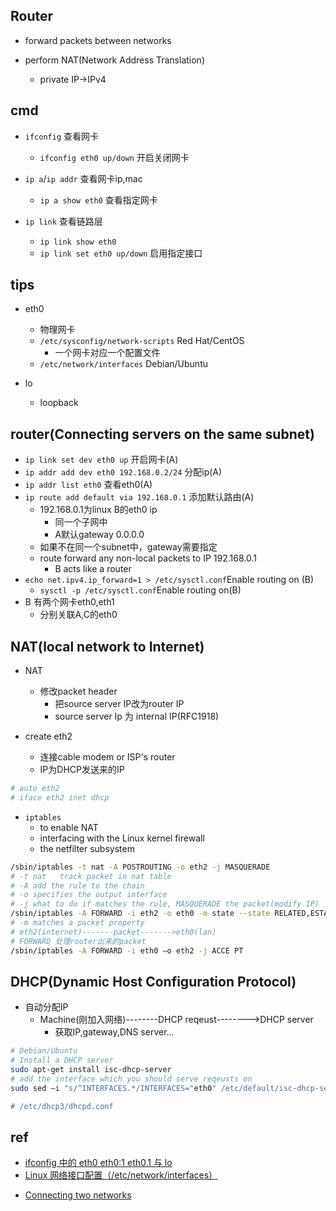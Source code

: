 ## Router

+ forward packets between networks

+ perform NAT(Network Address Translation)
    + private IP->IPv4

## cmd

+ `ifconfig` 查看网卡
    + `ifconfig eth0 up/down` 开启关闭网卡

+ `ip a`/`ip addr` 查看网卡ip,mac
    + `ip a show eth0` 查看指定网卡

+ `ip link` 查看链路层
    + `ip link show eth0`
    + `ip link set eth0 up/down` 启用指定接口

## tips

+ eth0
    + 物理网卡
    + `/etc/sysconfig/network-scripts` Red Hat/CentOS
        + 一个网卡对应一个配置文件
    + `/etc/network/interfaces` Debian/Ubuntu

+ lo
    + loopback


## router(Connecting servers on the same subnet)
<!-- A---》-B--》-C -->
+ `ip link set dev eth0 up` 开启网卡(A)
+ `ip addr add dev eth0 192.168.0.2/24` 分配ip(A)
+ `ip addr list eth0` 查看eth0(A)
+ `ip route add default via 192.168.0.1` 添加默认路由(A)
    + 192.168.0.1为linux B的eth0 ip
        + 同一个子网中
        + A默认gateway 0.0.0.0
    + 如果不在同一个subnet中，gateway需要指定
    + route forward any non-local packets to IP 192.168.0.1
        + B acts like a router
+ `echo net.ipv4.ip_forward=1 > /etc/sysctl.conf`Enable routing on (B)
    + `sysctl -p /etc/sysctl.conf`Enable routing on(B)
+ B 有两个网卡eth0,eth1
    + 分别关联A,C的eth0


## NAT(local network to Internet)
+ NAT
    + 修改packet header
        + 把source server IP改为router IP
        + source server Ip 为 internal IP(RFC1918)

+ create eth2
    + 连接cable modem or ISP's router
    + IP为DHCP发送来的IP
```sh
# auto eth2
# iface eth2 inet dhcp
```

+ `iptables`
    + to enable NAT
    + interfacing with the Linux kernel firewall
    + the netfilter subsystem

```sh
/sbin/iptables -t nat -A POSTROUTING -o eth2 -j MASQUERADE
# -t nat   track packet in nat table
# -A add the rule to the chain
# -o specifies the output interface
# -j what to do if matches the rule, MASQUERADE the packet(modify IP)
/sbin/iptables -A FORWARD -i eth2 -o eth0 -m state --state RELATED,ESTABLISHED -j ACCEPT
# -m matches a packet property
# eth2(internet)-------packet------->eth0(lan)
# FORWARD 处理router出来的packet
/sbin/iptables -A FORWARD -i eth0 –o eth2 -j ACCE PT
```

## DHCP(Dynamic Host Configuration Protocol)

+  自动分配IP
    + Machine(刚加入网络)--------DHCP reqeust-------->DHCP server
        + 获取IP,gateway,DNS server...

```sh
# Debian/Ubuntu
# Install a DHCP server
sudo apt-get install isc-dhcp-server
# add the interface which you should serve reqeusts on
sudo sed –i "s/^INTERFACES.*/INTERFACES="eth0" /etc/default/isc-dhcp-server

# /etc/dhcp3/dhcpd.conf
```


## ref
+ [ifconfig 中的 eth0 eth0:1 eth0.1 与 lo](https://www.cnblogs.com/jokerjason/p/10695189.html)
+ [Linux 网络接口配置（/etc/network/interfaces）](https://blog.csdn.net/u011077672/article/details/71123319)

<!-- details -->
+ [Connecting two networks](https://learning.oreilly.com/library/view/linux-networking-cookbook/9781785287916/ch01s05.html#ch01lvl2sec12)
